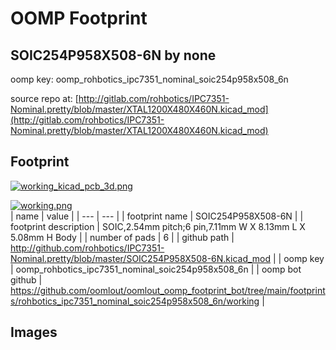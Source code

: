 # OOMP Footprint  
## SOIC254P958X508-6N  by none  
  
oomp key: oomp_rohbotics_ipc7351_nominal_soic254p958x508_6n  
  
source repo at: [http://gitlab.com/rohbotics/IPC7351-Nominal.pretty/blob/master/XTAL1200X480X460N.kicad_mod](http://gitlab.com/rohbotics/IPC7351-Nominal.pretty/blob/master/XTAL1200X480X460N.kicad_mod)  
## Footprint  
  
[![working_kicad_pcb_3d.png](working_kicad_pcb_3d_600.png)](working_kicad_pcb_3d.png)  
  
[![working.png](working_600.png)](working.png)  
| name | value | 
| --- | --- | 
| footprint name | SOIC254P958X508-6N | 
| footprint description | SOIC,2.54mm pitch;6 pin,7.11mm W X 8.13mm L X 5.08mm H Body | 
| number of pads | 6 | 
| github path | http://github.com/rohbotics/IPC7351-Nominal.pretty/blob/master/SOIC254P958X508-6N.kicad_mod | 
| oomp key | oomp_rohbotics_ipc7351_nominal_soic254p958x508_6n | 
| oomp bot github | https://github.com/oomlout/oomlout_oomp_footprint_bot/tree/main/footprints/rohbotics_ipc7351_nominal_soic254p958x508_6n/working | 
## Images  
